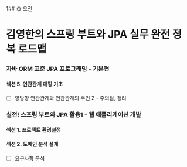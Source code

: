 1## :sun_with_face: 오전

# 김영한의 스프링 부트와 JPA 실무 완전 정복 로드맵
### 자바 ORM 표준 JPA 프로그래밍 - 기본편
#### 섹션 5. 연관관계 매핑 기초
- [ ] 양방향 연관관계와 연관관계의 주인 2 - 주의점, 정리

### 실전! 스프링 부트와 JPA 활용1 - 웹 애플리케이션 개발
#### 섹션 1. 프로젝트 환경설정
#### 섹션 2. 도메인 분석 설계
- [ ] 요구사항 분석